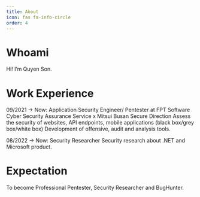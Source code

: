 ```yaml
---
title: About
icon: fas fa-info-circle
order: 4
---
```


# Whoami
Hi! I’m Quyen Son.

# Work Experience
09/2021 -> Now: Application Security Engineer/ Pentester at FPT Software Cyber Security Assurance Service x Mitsui Busan Secure Direction
Assess the security of websites, API endpoints, mobile applications (black box/grey box/white box)
Development of offensive, audit and analysis tools.

08/2022 -> Now: Security Researcher 
Security research about .NET and Microsoft product.

# Expectation
To become Professional Pentester, Security Researcher and BugHunter.
